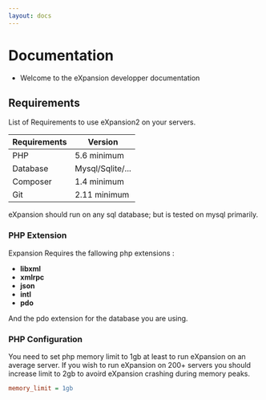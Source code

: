 ```yaml
---
layout: docs
---
```


# Documentation

* Welcome to the eXpansion developper documentation


## Requirements

List of Requirements to use eXpansion2 on your servers.


| **Requirements** | **Version**      | 
|------------------|------------------|
| PHP              | 5.6 minimum      |
| Database         | Mysql/Sqlite/... |
| Composer         | 1.4 minimum      |
| Git              | 2.11 minimum     |

eXpansion should run on any sql database; but is tested on mysql primarily.

### PHP Extension

Expansion Requires the fallowing php extensions : 

* **libxml**
* **xmlrpc**
* **json**
* **intl**
* **pdo**

And the pdo extension for the database you are using.

### PHP Configuration

You need to set php memory limit to 1gb at least to run eXpansion on an average server. 
If you wish to run eXpansion on 200+ servers you should increase limit to 2gb to avoird eXpansion crashing during memory peaks.

````ini
memory_limit = 1gb
````
